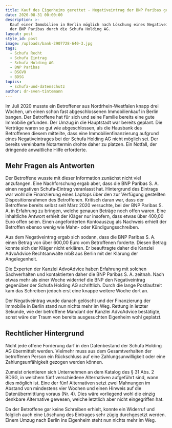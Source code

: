 ```yaml
---
title: Kauf des Eigenheims gerettet - Negativeintrag der BNP Paribas gelöscht
date: 2020-08-31 00:00:00
description: >-
  Kauf einer Immobilien in Berlin möglich nach Löschung eines Negativeintrags
  der BNP Paribas durch die Schufa Holding AG.
layout: post
style_id: post
image: /uploads/bank-2907728-640-3.jpg
tags:
  - Schufa Recht
  - Schufa Eintrag
  - Schufa Holding AG
  - BNP Paribas
  - DSGVO
  - BDSG
topics:
  - schufa-und-datenschutz
author: dr-sven-tintemann
---
```


Im Juli 2020 musste ein Betroffener aus Nordrhein-Westfalen knapp drei Wochen, um einen schon fast abgeschlossenen Immobilienkauf in Berlin bangen. Der Betroffene hat für sich und seine Familie bereits eine gute Immobilie gefunden. Der Umzug in die Hauptstadt war bereits geplant. Die Verträge waren so gut wie abgeschlossen, als die Hausbank des Betroffenen diesem mitteilte, dass eine Immobilienfinanzierung aufgrund eines Negativeintrages bei der Schufa Holding AG nicht möglich sei. Der bereits vereinbarte Notartermin drohte daher zu platzen. Ein Notfall, der dringende anwaltliche Hilfe erforderte.&nbsp;

## Mehr Fragen als Antworten

Der Betroffene wusste mit dieser Information zunächst nicht viel anzufangen. Eine Nachforschung ergab aber, dass die BNP Paribas S. A. einen negativen Schufa-Eintrag veranlasst hat. Hintergrund des Eintrags war wohl die Finanzierung eines Laptops über den zur Verfügung gestellten Dispositionsrahmen des Betroffenen. Kritisch daran war, dass der Betroffene bereits selbst seit März 2020 versuchte, bei der BNP Paribas S. A. in Erfahrung zu bringen, welche genauen Beträge noch offen waren. Eine inhaltliche Antwort erhielt der Kläger nur insofern, dass etwas über 400,00 Euro offen seien. Einen angeforderten Kontoauszug als Nachweis erhielt der Betroffen ebenso wenig wie Mahn- oder Kündigungsschreiben.&nbsp;

Aus dem Negativeintrag ergab sich sodann, dass die BNP Paribas S. A. einen Betrag von über 600,00 Euro vom Betroffenen forderte. Diesen Betrag konnte sich der Kläger nicht erklären. Er beauftragte daher die Kanzlei AdvoAdvice Rechtsanwälte mbB aus Berlin mit der Klärung der Angelegenheit.&nbsp;

Die Experten der Kanzlei AdvoAdvice haben Erfahrung mit solchen Sachverhalten und kontaktierten daher die BNP Paribas S. A. zeitnah. Nach etwas mehr als einer Woche widerrief die BNP den Negativeintrag gegenüber der Schufa Holding AG schriftlich. Durch die lange Postlaufzeit kam das Schreiben jedoch erst eine knappe weitere Woche dort an.&nbsp;

Der Negativeintrag wurde danach gelöscht und der Finanzierung der Immobilie in Berlin stand nun nichts mehr im Weg. Rettung in letzter Sekunde, wie der betroffene Mandant der Kanzlei AdvoAdvice bestätigte, sonst wäre der Traum von bereits ausgesuchten Eigenheim wohl geplatzt.&nbsp;

## Rechtlicher Hintergrund

Nicht jede offene Forderung darf in den Datenbestand der Schufa Holding AG übermittelt werden. Vielmehr muss aus dem Gesamtverhalten der betroffenen Person ein Rückschluss auf eine Zahlungsunwilligkeit oder eine&nbsp; Zahlungsunfähigkeit gezogen werden können.

Zumeist orientieren sich Unternehmen an dem Katalog des &sect; 31 Abs. 2 BDSG, in welchem fünf verschiedene Alternativen aufgeführt sind, wann dies möglich ist. Eine der fünf Alternativen setzt zwei Mahnungen im Abstand von mindestens vier Wochen und einen Hinweis auf die Datenübermittlung voraus (Nr. 4). Dies wäre vorliegend wohl die einzig denkbare Alternative gewesen, welche letztlich aber nicht eingegriffen hat.&nbsp;

Da der Betroffene gar keine Schreiben erhielt, konnte ein Widerruf und folglich auch eine Löschung des Eintrages sehr zügig durchgesetzt werden. Einem Umzug nach Berlin ins Eigenheim steht nun nichts mehr im Weg.